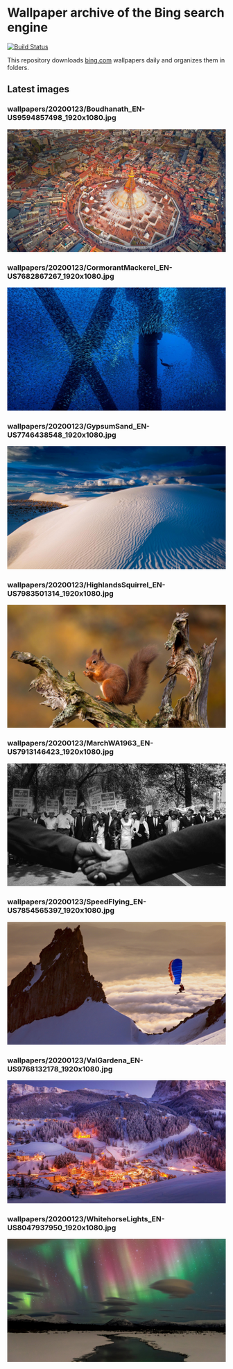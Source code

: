 # Wallpaper archive of the Bing search engine

[![Build Status](https://travis-ci.org/kijart/bing-daily-images-dl.svg?branch=wallpapers)](https://travis-ci.org/kijart/bing-daily-images-dl)

This repository downloads [bing.com](https://www.bing.com) wallpapers daily and organizes them in folders.

## Latest images

<!-- Wallpapers -->

### wallpapers/20200123/Boudhanath_EN-US9594857498_1920x1080.jpg

![wallpapers/20200123/Boudhanath_EN-US9594857498_1920x1080.jpg](wallpapers/20200123/Boudhanath_EN-US9594857498_1920x1080.jpg)

### wallpapers/20200123/CormorantMackerel_EN-US7682867267_1920x1080.jpg

![wallpapers/20200123/CormorantMackerel_EN-US7682867267_1920x1080.jpg](wallpapers/20200123/CormorantMackerel_EN-US7682867267_1920x1080.jpg)

### wallpapers/20200123/GypsumSand_EN-US7746438548_1920x1080.jpg

![wallpapers/20200123/GypsumSand_EN-US7746438548_1920x1080.jpg](wallpapers/20200123/GypsumSand_EN-US7746438548_1920x1080.jpg)

### wallpapers/20200123/HighlandsSquirrel_EN-US7983501314_1920x1080.jpg

![wallpapers/20200123/HighlandsSquirrel_EN-US7983501314_1920x1080.jpg](wallpapers/20200123/HighlandsSquirrel_EN-US7983501314_1920x1080.jpg)

### wallpapers/20200123/MarchWA1963_EN-US7913146423_1920x1080.jpg

![wallpapers/20200123/MarchWA1963_EN-US7913146423_1920x1080.jpg](wallpapers/20200123/MarchWA1963_EN-US7913146423_1920x1080.jpg)

### wallpapers/20200123/SpeedFlying_EN-US7854565397_1920x1080.jpg

![wallpapers/20200123/SpeedFlying_EN-US7854565397_1920x1080.jpg](wallpapers/20200123/SpeedFlying_EN-US7854565397_1920x1080.jpg)

### wallpapers/20200123/ValGardena_EN-US9768132178_1920x1080.jpg

![wallpapers/20200123/ValGardena_EN-US9768132178_1920x1080.jpg](wallpapers/20200123/ValGardena_EN-US9768132178_1920x1080.jpg)

### wallpapers/20200123/WhitehorseLights_EN-US8047937950_1920x1080.jpg

![wallpapers/20200123/WhitehorseLights_EN-US8047937950_1920x1080.jpg](wallpapers/20200123/WhitehorseLights_EN-US8047937950_1920x1080.jpg)

